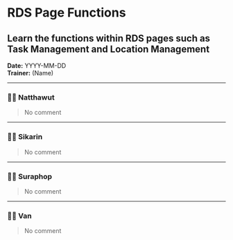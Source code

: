 # RDS Page Functions
## Learn the functions within RDS pages such as Task Management and Location Management

**Date:** YYYY-MM-DD  
**Trainer:** (Name)

---

### 🧑‍💻 Natthawut
> No comment


---

### 🧑‍💻 Sikarin
> No comment


---

### 🧑‍💻 Suraphop
> No comment


---

### 🧑‍💻 Van
> No comment
